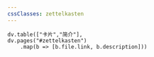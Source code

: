 ```yaml
---
cssClasses: zettelkasten 
---
```


```dataviewjs
dv.table(["卡片","简介"],
dv.pages("#zettelkasten")
	.map(b => [b.file.link, b.description]))
```

